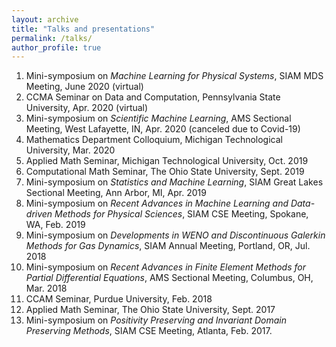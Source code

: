 ```yaml
---
layout: archive
title: "Talks and presentations"
permalink: /talks/
author_profile: true
---
```


1. Mini-symposium on _Machine Learning for Physical Systems_, SIAM MDS Meeting, June 2020 (virtual)
1. CCMA Seminar on Data and Computation, Pennsylvania State University, Apr. 2020 (virtual)
1. Mini-symposium on _Scientific Machine Learning_, AMS Sectional Meeting, West Lafayette, IN, Apr. 2020 (canceled due to Covid-19)
1. Mathematics Department Colloquium, Michigan Technological University, Mar. 2020
1. Applied Math Seminar, Michigan Technological University, Oct. 2019
1. Computational Math Seminar, The Ohio State University, Sept. 2019
1. Mini-symposium on _Statistics and Machine Learning_, SIAM Great Lakes Sectional Meeting, Ann Arbor, MI, Apr. 2019
1. Mini-symposium on _Recent Advances in Machine Learning and Data-driven Methods for Physical Sciences_, SIAM CSE Meeting, Spokane, WA, Feb. 2019
1. Mini-symposium on _Developments in WENO and Discontinuous Galerkin Methods for Gas Dynamics_, SIAM Annual Meeting, Portland, OR, Jul. 2018
1. Mini-symposium on _Recent Advances in Finite Element Methods for Partial Differential Equations_, AMS Sectional Meeting, Columbus, OH, Mar. 2018
1. CCAM Seminar, Purdue University, Feb. 2018
1. Applied Math Seminar, The Ohio State University, Sept. 2017
1. Mini-symposium on _Positivity Preserving and Invariant Domain Preserving Methods_, SIAM CSE Meeting, Atlanta, Feb. 2017.
